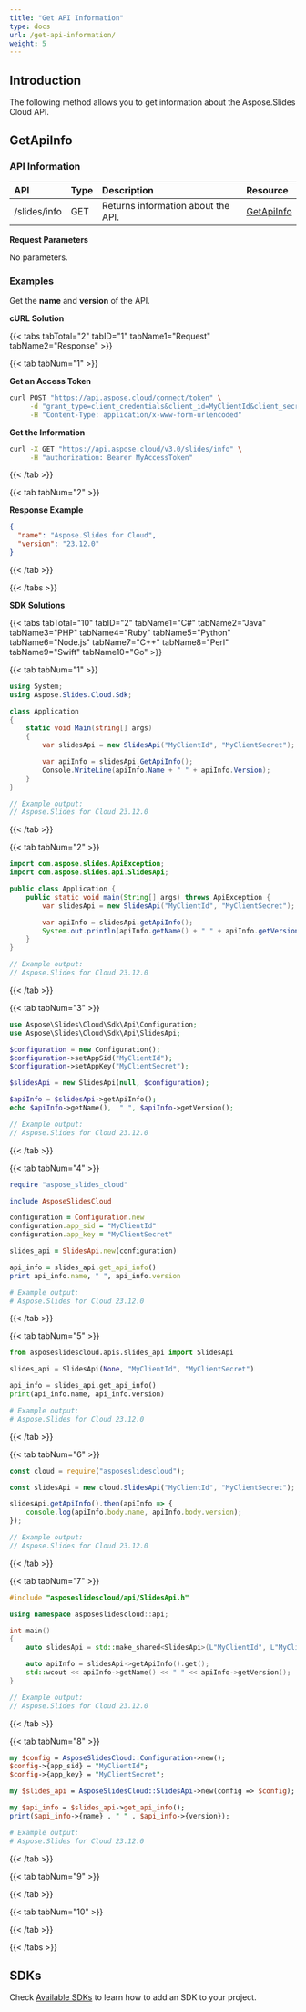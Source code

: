 ```yaml
---
title: "Get API Information"
type: docs
url: /get-api-information/
weight: 5
---
```


## **Introduction**

The following method allows you to get information about the Aspose.Slides Cloud API.

## **GetApiInfo**

### **API Information**

|**API**|**Type**|**Description**|**Resource**|
| :- | :- | :- | :- |
|/slides/info|GET|Returns information about the API.|[GetApiInfo](https://reference.aspose.cloud/slides/#/General/GetApiInfo)|

**Request Parameters**

No parameters.

### **Examples**

Get the **name** and **version** of the API.

**cURL Solution**

{{< tabs tabTotal="2" tabID="1" tabName1="Request" tabName2="Response" >}}

{{< tab tabNum="1" >}}

**Get an Access Token**

```sh
curl POST "https://api.aspose.cloud/connect/token" \
     -d "grant_type=client_credentials&client_id=MyClientId&client_secret=MyClientSecret" \
     -H "Content-Type: application/x-www-form-urlencoded"
```

**Get the Information**

```sh
curl -X GET "https://api.aspose.cloud/v3.0/slides/info" \
     -H "authorization: Bearer MyAccessToken"
```

{{< /tab >}}

{{< tab tabNum="2" >}}

**Response Example**

```json
{
  "name": "Aspose.Slides for Cloud",
  "version": "23.12.0"
}
```

{{< /tab >}}

{{< /tabs >}}

**SDK Solutions**

{{< tabs tabTotal="10" tabID="2" tabName1="C#" tabName2="Java" tabName3="PHP" tabName4="Ruby" tabName5="Python" tabName6="Node.js" tabName7="C++" tabName8="Perl" tabName9="Swift" tabName10="Go" >}}

{{< tab tabNum="1" >}}

```csharp
using System;
using Aspose.Slides.Cloud.Sdk;

class Application
{
    static void Main(string[] args)
    {
        var slidesApi = new SlidesApi("MyClientId", "MyClientSecret");

        var apiInfo = slidesApi.GetApiInfo();
        Console.WriteLine(apiInfo.Name + " " + apiInfo.Version);
    }
}

// Example output:
// Aspose.Slides for Cloud 23.12.0
```

{{< /tab >}}

{{< tab tabNum="2" >}}

```java
import com.aspose.slides.ApiException;
import com.aspose.slides.api.SlidesApi;

public class Application {
    public static void main(String[] args) throws ApiException {
        var slidesApi = new SlidesApi("MyClientId", "MyClientSecret");

        var apiInfo = slidesApi.getApiInfo();
        System.out.println(apiInfo.getName() + " " + apiInfo.getVersion());
    }
}

// Example output:
// Aspose.Slides for Cloud 23.12.0
```

{{< /tab >}}

{{< tab tabNum="3" >}}

```php
use Aspose\Slides\Cloud\Sdk\Api\Configuration;
use Aspose\Slides\Cloud\Sdk\Api\SlidesApi;

$configuration = new Configuration();
$configuration->setAppSid("MyClientId");
$configuration->setAppKey("MyClientSecret");

$slidesApi = new SlidesApi(null, $configuration);

$apiInfo = $slidesApi->getApiInfo();
echo $apiInfo->getName(),  " ", $apiInfo->getVersion();

// Example output:
// Aspose.Slides for Cloud 23.12.0
```

{{< /tab >}}

{{< tab tabNum="4" >}}

```ruby
require "aspose_slides_cloud"

include AsposeSlidesCloud

configuration = Configuration.new
configuration.app_sid = "MyClientId"
configuration.app_key = "MyClientSecret"

slides_api = SlidesApi.new(configuration)

api_info = slides_api.get_api_info()
print api_info.name, " ", api_info.version

# Example output:
# Aspose.Slides for Cloud 23.12.0
```

{{< /tab >}}

{{< tab tabNum="5" >}}

```python
from asposeslidescloud.apis.slides_api import SlidesApi

slides_api = SlidesApi(None, "MyClientId", "MyClientSecret")

api_info = slides_api.get_api_info()
print(api_info.name, api_info.version)

# Example output:
# Aspose.Slides for Cloud 23.12.0
```

{{< /tab >}}

{{< tab tabNum="6" >}}

```js
const cloud = require("asposeslidescloud");

const slidesApi = new cloud.SlidesApi("MyClientId", "MyClientSecret");

slidesApi.getApiInfo().then(apiInfo => {
    console.log(apiInfo.body.name, apiInfo.body.version);
});

// Example output:
// Aspose.Slides for Cloud 23.12.0
```

{{< /tab >}}

{{< tab tabNum="7" >}}

```cpp
#include "asposeslidescloud/api/SlidesApi.h"

using namespace asposeslidescloud::api;

int main()
{
    auto slidesApi = std::make_shared<SlidesApi>(L"MyClientId", L"MyClientSecret");

    auto apiInfo = slidesApi->getApiInfo().get();
    std::wcout << apiInfo->getName() << " " << apiInfo->getVersion();
}

// Example output:
// Aspose.Slides for Cloud 23.12.0
```

{{< /tab >}}

{{< tab tabNum="8" >}}

```perl
my $config = AsposeSlidesCloud::Configuration->new();
$config->{app_sid} = "MyClientId";
$config->{app_key} = "MyClientSecret";

my $slides_api = AsposeSlidesCloud::SlidesApi->new(config => $config);

my $api_info = $slides_api->get_api_info();
print($api_info->{name} . " " . $api_info->{version});

# Example output:
# Aspose.Slides for Cloud 23.12.0
```

{{< /tab >}}

{{< tab tabNum="9" >}}

{{< /tab >}}

{{< tab tabNum="10" >}}

{{< /tab >}}

{{< /tabs >}}

## **SDKs**

Check [Available SDKs](/slides/available-sdks/) to learn how to add an SDK to your project.

